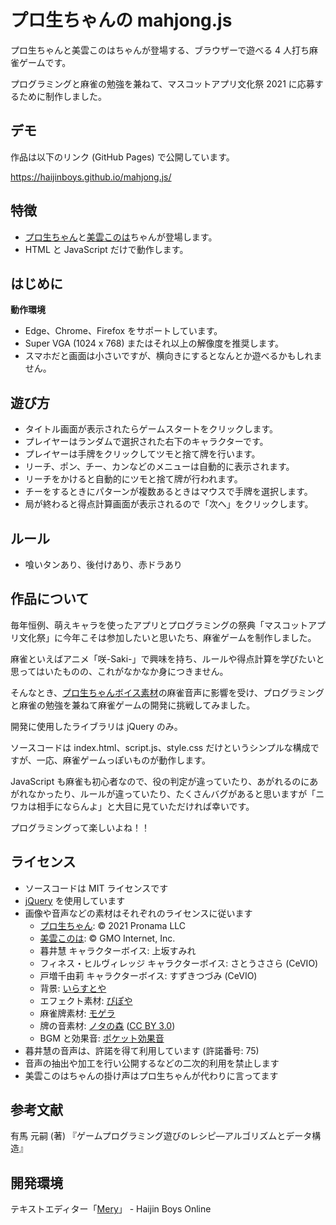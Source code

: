 # プロ生ちゃんの mahjong.js

プロ生ちゃんと美雲このはちゃんが登場する、ブラウザーで遊べる 4 人打ち麻雀ゲームです。

プログラミングと麻雀の勉強を兼ねて、マスコットアプリ文化祭 2021 に応募するために制作しました。

## デモ

作品は以下のリンク (GitHub Pages) で公開しています。

https://haijinboys.github.io/mahjong.js/

## 特徴

- [プロ生ちゃん](https://kei.pronama.jp/profile/)と[美雲このは](https://conoha.mikumo.com/)ちゃんが登場します。
- HTML と JavaScript だけで動作します。

## はじめに

**動作環境**
- Edge、Chrome、Firefox をサポートしています。
- Super VGA (1024 x 768) またはそれ以上の解像度を推奨します。
- スマホだと画面は小さいですが、横向きにするとなんとか遊べるかもしれません。

## 遊び方

- タイトル画面が表示されたらゲームスタートをクリックします。
- プレイヤーはランダムで選択された右下のキャラクターです。
- プレイヤーは手牌をクリックしてツモと捨て牌を行います。
- リーチ、ポン、チー、カンなどのメニューは自動的に表示されます。
- リーチをかけると自動的にツモと捨て牌が行われます。
- チーをするときにパターンが複数あるときはマウスで手牌を選択します。
- 局が終わると得点計算画面が表示されるので「次へ」をクリックします。

## ルール

- 喰いタンあり、後付けあり、赤ドラあり

## 作品について

毎年恒例、萌えキャラを使ったアプリとプログラミングの祭典「マスコットアプリ文化祭」に今年こそは参加したいと思いたち、麻雀ゲームを制作しました。

麻雀といえばアニメ「咲-Saki-」で興味を持ち、ルールや得点計算を学びたいと思ってはいたものの、これがなかなか身につきません。

そんなとき、[プロ生ちゃんボイス素材](https://kei.pronama.jp/download/)の麻雀音声に影響を受け、プログラミングと麻雀の勉強を兼ねて麻雀ゲームの開発に挑戦してみました。

開発に使用したライブラリは jQuery のみ。

ソースコードは index.html、script.js、style.css だけというシンプルな構成ですが、一応、麻雀ゲームっぽいものが動作します。

JavaScript も麻雀も初心者なので、役の判定が違っていたり、あがれるのにあがれなかったり、ルールが違っていたり、たくさんバグがあると思いますが「ニワカは相手にならんよ」と大目に見ていただければ幸いです。

プログラミングって楽しいよね！！

## ライセンス

- ソースコードは MIT ライセンスです
- [jQuery](https://github.com/jquery/jquery) を使用しています
- 画像や音声などの素材はそれぞれのライセンスに従います
  - [プロ生ちゃん](https://kei.pronama.jp/): © 2021 Pronama LLC
  - [美雲このは](https://conoha.mikumo.com/): © GMO Internet, Inc.
  - 暮井慧 キャラクターボイス: 上坂すみれ
  - フィネス・ヒルヴィレッジ キャラクターボイス: さとうささら (CeVIO)
  - 戸増千由莉 キャラクターボイス: すずきつづみ (CeVIO)
  - 背景: [いらすとや](https://www.irasutoya.com/)
  - エフェクト素材: [ぴぽや](https://pipoya.net/sozai/)
  - 麻雀牌素材: [モゲラ](http://mogera.jp/)
  - 牌の音素材: [ノタの森](http://notanomori.net/) ([CC BY 3.0](https://creativecommons.org/licenses/by/3.0/deed.ja))
  - BGM と効果音: [ポケット効果音](https://sonicwire.com/product/maker/164615)
- 暮井慧の音声は、許諾を得て利用しています (許諾番号: 75)
- 音声の抽出や加工を行い公開するなどの二次的利用を禁止します
- 美雲このはちゃんの掛け声はプロ生ちゃんが代わりに言ってます

## 参考文献

有馬 元嗣 (著) 『ゲームプログラミング遊びのレシピ―アルゴリズムとデータ構造』

## 開発環境

テキストエディター「[Mery](https://www.haijin-boys.com/)」 - Haijin Boys Online